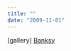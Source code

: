 ```yaml
---
title: ""
date: "2009-11-01"
---
```


\[gallery\] [Banksy](http://www.banksy.co.uk/indoors/questiontime.html)
